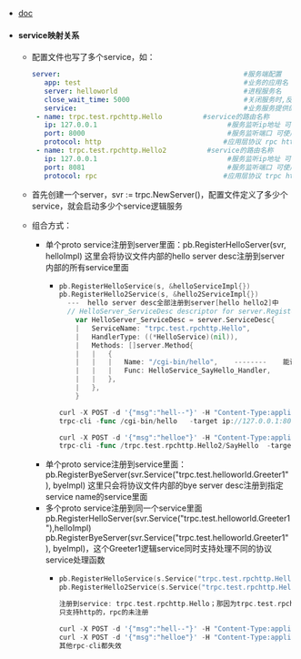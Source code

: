- [doc](https://LWdpdC13YS1jbS0K/trpc-go/trpc-go/tree/master/server)
- #### service映射关系
	- 配置文件也写了多个service，如：
	  
	  ```yaml
	  server:                                             #服务端配置
	     app: test                                        #业务的应用名
	     server: helloworld                               #进程服务名
	     close_wait_time: 5000                            #关闭服务时,反注册后到真正停止服务之间的等待时间,来支持无损更新,单位ms
	     service:                                         #业务服务提供的service，可以有多个
	   - name: trpc.test.rpchttp.Hello          #service的路由名称
	     ip: 127.0.0.1                                #服务监听ip地址 可使用占位符 ${ip},ip和nic二选一，优先ip
	     port: 8000                                   #服务监听端口 可使用占位符 ${port}
	     protocol: http                              #应用层协议 rpc http
	   - name: trpc.test.rpchttp.Hello2          #service的路由名称
	     ip: 127.0.0.1                                #服务监听ip地址 可使用占位符 ${ip},ip和nic二选一，优先ip
	     port: 8081                                   #服务监听端口 可使用占位符 ${port}
	     protocol: rpc                               #应用层协议 trpc http
	  ```
	- 首先创建一个server，svr := trpc.NewServer()，配置文件定义了多少个service，就会启动多少个service逻辑服务
	- 组合方式：
		- 单个proto service注册到server里面：pb.RegisterHelloServer(svr, helloImpl) 这里会将协议文件内部的hello server desc注册到server内部的所有service里面
			- ```go
			  pb.RegisterHelloService(s, &helloServiceImpl{})
			  pb.RegisterHello2Service(s, &hello2ServiceImpl{})  
			  	---  hello server desc全部注册到server[hello hello2]中
			  	// HelloServer_ServiceDesc descriptor for server.RegisterService
			      var HelloServer_ServiceDesc = server.ServiceDesc{                                                                                                        
			      |   ServiceName: "trpc.test.rpchttp.Hello",
			      |   HandlerType: ((*HelloService)(nil)),
			      |   Methods: []server.Method{
			      |   |   {
			      |   |   |   Name: "/cgi-bin/hello",    --------    能调用的方式
			      |   |   |   Func: HelloService_SayHello_Handler,
			      |   |   },
			      |   },
			      }
			  
			  curl -X POST -d '{"msg":"hell--"}' -H "Content-Type:application/json" http://127.0.0.1:8000/cgi-bin/hello
			  trpc-cli -func /cgi-bin/hello   -target ip://127.0.0.1:8001 -body '{"msg":"hello"}'
			  
			  curl -X POST -d '{"msg":"helloe"}' -H "Content-Type:application/json" http://127.0.0.1:8000/trpc.test.rpchttp.Hello2/SayHello
			  trpc-cli -func /trpc.test.rpchttp.Hello2/SayHello  -target ip://127.0.0.1:8001 -body '{"msg":"hello"}'
			  ```
		- 单个proto service注册到service里面：pb.RegisterByeServer(svr.Service("trpc.test.helloworld.Greeter1"), byeImpl) 这里只会将协议文件内部的bye server desc注册到指定service name的service里面
		- 多个proto service注册到同一个service里面pb.RegisterHelloServer(svr.Service("trpc.test.helloworld.Greeter1"),helloImpl) 
		  pb.RegisterByeServer(svr.Service("trpc.test.helloworld.Greeter1"), byeImpl)，这个Greeter1逻辑service同时支持处理不同的协议service处理函数
			- ```go
			  pb.RegisterHelloService(s.Service("trpc.test.rpchttp.Hello"), &helloServiceImpl{})
			  pb.RegisterHello2Service(s.Service("trpc.test.rpchttp.Hello"), &hello2ServiceImpl{})
			  
			  注册到service: trpc.test.rpchttp.Hello；那因为trpc.test.rpchttp.Hello都是http的，故hello和hello2都
			  只支持http的，rpc的未注册
			  
			  curl -X POST -d '{"msg":"hell--"}' -H "Content-Type:application/json" http://127.0.0.1:8000/cgi-bin/hello
			  curl -X POST -d '{"msg":"helloe"}' -H "Content-Type:application/json" http://127.0.0.1:8000/trpc.test.rpchttp.Hello2/SayHello
			  其他rpc-cli都失效
			  ```